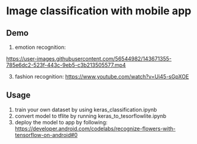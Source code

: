 # Image classification with mobile app
## Demo
1. emotion recognition: 

https://user-images.githubusercontent.com/56544982/143671355-785e6dc2-523f-443c-9eb5-c3b213505577.mp4

3. fashion recognition: https://www.youtube.com/watch?v=Ui45-sGpXOE
## Usage
1. train your own dataset by using keras_classification.ipynb
2. convert model to tflite by running keras_to_tesorflowlite.ipynb
3. deploy the model to app by following: https://developer.android.com/codelabs/recognize-flowers-with-tensorflow-on-android#0 

